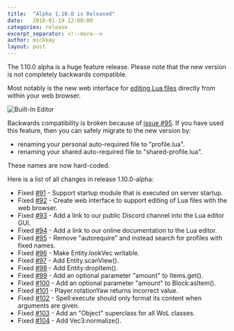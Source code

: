 ```yaml
---
title:  "Alpha 1.10.0 is Released"
date:   2018-01-19 12:00:00
categories: release
excerpt_separator: <!--more-->
author: mickkay
layout: post
---
```

The 1.10.0 alpha is a huge feature release. Please note that the new version is not completely backwards compatible.
<!--more-->

Most notably is the new web interface for [editing Lua files](/wol-command.html#File-Edit) directly from within your web browser.

![Built-In Editor](/images/wol-file-editor.jpg)

Backwards compatibility is broken because of [issue #95](https://github.com/wizards-of-lua/wizards-of-lua/issues/95).
If you have used this feature, then you can safely migrate to the new version by:
* renaming your personal auto-required file to "profile.lua".
* renaming your shared auto-required file to "shared-profile.lua".

These names are now hard-coded.

Here is a list of all changes in release 1.10.0-alpha:

* Fixed [#91](https://github.com/wizards-of-lua/wizards-of-lua/issues/91) - Support startup module that is executed on server startup.
* Fixed [#92](https://github.com/wizards-of-lua/wizards-of-lua/issues/92) - Create web interface to support editing of Lua files with the web browser.
* Fixed [#93](https://github.com/wizards-of-lua/wizards-of-lua/issues/93) - Add a link to our public Discord channel into the Lua editor GUI.
* Fixed [#94](https://github.com/wizards-of-lua/wizards-of-lua/issues/94) - Add a link to our online documentation to the Lua editor.
* Fixed [#95](https://github.com/wizards-of-lua/wizards-of-lua/issues/95) - Remove "autorequire" and instead search for profiles with fixed names.
* Fixed [#96](https://github.com/wizards-of-lua/wizards-of-lua/issues/96) - Make Entity.lookVec writable.
* Fixed [#97](https://github.com/wizards-of-lua/wizards-of-lua/issues/97) - Add Entity.scanView().
* Fixed [#98](https://github.com/wizards-of-lua/wizards-of-lua/issues/98) - Add Entity:dropItem().
* Fixed [#99](https://github.com/wizards-of-lua/wizards-of-lua/issues/99) - Add an optional parameter "amount" to Items.get().
* Fixed [#100](https://github.com/wizards-of-lua/wizards-of-lua/issues/100) - Add an optional parameter "amount" to Block:asItem().
* Fixed [#101](https://github.com/wizards-of-lua/wizards-of-lua/issues/101) - Player.rotationYaw returns incorrect value.
* Fixed [#102](https://github.com/wizards-of-lua/wizards-of-lua/issues/102) - Spell:execute should only format its content when arguments are given.
* Fixed [#103](https://github.com/wizards-of-lua/wizards-of-lua/issues/103) - Add an "Object" superclass for all WoL classes.
* Fixed [#104](https://github.com/wizards-of-lua/wizards-of-lua/issues/104) - Add Vec3:normalize().
